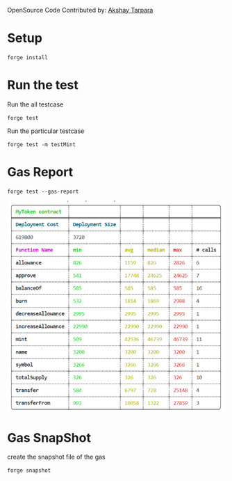 OpenSource Code Contributed by: [Akshay Tarpara](https://github.com/Atarpara)


# Setup

```
forge install
```

# Run the test

Run the all testcase

```
forge test
```

Run the particular testcase

```
forge test -m testMint
```

# Gas Report

```
forge test --gas-report
```

<img alt="Gas Report" src="public/gas-report.png"/>

# Gas SnapShot

create the snapshot file of the gas

```
forge snapshot
```
